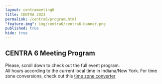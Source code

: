 ```yaml
---
layout: centrameeting6
title: CENTRA 2023
permalink: /centra6/program.html
"feature-img": img/centra6/centra6-banner.png
published: true
hide: true
---
```



## CENTRA 6 Meeting Program


Please, scroll down to check out the full event program.  
All hours according to the current local time in Indiana/New York. For time zone conversions, check out this [time zone converter](https://www.timeanddate.com/worldclock/converter.html)
